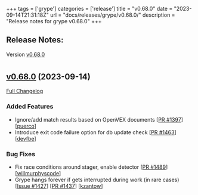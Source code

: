 +++
tags = ['grype']
categories = ['release']
title = "v0.68.0"
date = "2023-09-14T21:31:18Z"
url = "docs/releases/grype/v0.68.0/"
description = "Release notes for grype v0.68.0"
+++

## Release Notes:
Version [v0.68.0](https://github.com/anchore/grype/releases/tag/v0.68.0)

# 

## [v0.68.0](https://github.com/anchore/grype/tree/v0.68.0) (2023-09-14)

[Full Changelog](https://github.com/anchore/grype/compare/v0.67.0...v0.68.0)

### Added Features

- Ignore/add match results based on OpenVEX documents [[PR #1397](https://github.com/anchore/grype/pull/1397)] [[puerco](https://github.com/puerco)]
- Introduce exit code failure option for db update check [[PR #1463](https://github.com/anchore/grype/pull/1463)] [[devfbe](https://github.com/devfbe)]

### Bug Fixes

- Fix race conditions around stager, enable detector [[PR #1489](https://github.com/anchore/grype/pull/1489)] [[willmurphyscode](https://github.com/willmurphyscode)]
- Grype hangs forever if gets interrupted during work (in rare cases) [[Issue #1427](https://github.com/anchore/grype/issues/1427)] [[PR #1437](https://github.com/anchore/grype/pull/1437)] [[kzantow](https://github.com/kzantow)]
